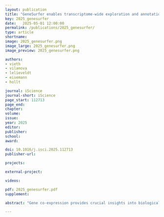 ```yaml
---
layout: publication
title: "GeneSurfer enables transcriptome-wide exploration and annotation of gene co-expression modules in 3D spatial transcriptomics data"
key: 2025_genesurfer
date:   2025-05-01 12:00:00
permalink: /publications/2025_genesurfer/
type: article
shortname: 
image: 2025_genesurfer.png
image_large: 2025_genesurfer.png
image_preview: 2025_genesurfer.png

authors:
- vieth
- vilanova
- lelieveldt
- eisemann
- hollt

journal: iScience
journal-short: iScience
page_start: 112713
page_end: 
chapter:
volume: 
issue: 
year: 2025
editor:
publisher:
school:
award:

doi: 10.1016/j.isci.2025.112713
publisher-url:

projects:

external-project:

videos:

pdf: 2025_genesurfer.pdf
supplement:

abstract: "Gene co-expression provides crucial insights into biological functions, however, there is a lack of exploratory analysis tools for localized gene co-expression in large-scale datasets. We present GeneSurfer, an interactive interface designed to explore localized transcriptome-wide gene co-expression patterns in the 3D spatial domain. Key features of GeneSurfer include transcriptome-wide gene filtering and gene clustering based on spatial local co-expression within transcriptomically similar cells, multi-slice 3D rendering of average expression of gene clusters, and on-the-fly Gene Ontology term annotation of co-expressed gene sets. Additionally, GeneSurfer offers multiple linked views for investigating individual genes or gene co-expression in the spatial domain at each exploration stage. Demonstrating its utility with both spatially resolved transcriptomics and single-cell RNA sequencing data from the Allen Brain Cell Atlas, GeneSurfer effectively identifies and annotates localized transcriptome-wide co-expression, providing biological insights and facilitating hypothesis generation and validation."

---
```

